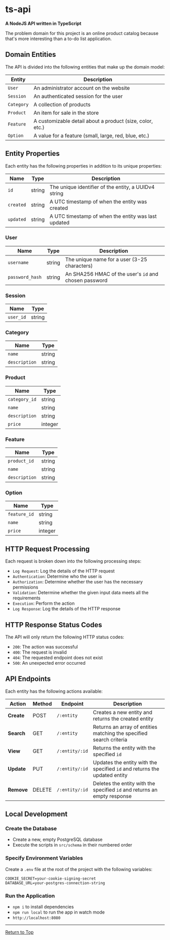 # ts-api

**A NodeJS API written in TypeScript**

The problem domain for this project is an online product catalog because that's more interesting than a to-do list application.

## Domain Entities

The API is divided into the following entities that make up the domain model:

|Entity|Description|
|---|---|
|`User`|An administrator account on the website|
|`Session`|An authenticated session for the user|
|`Category`|A collection of products|
|`Product`|An item for sale in the store|
|`Feature`|A customizable detail about a product (size, color, etc.)|
|`Option`|A value for a feature (small, large, red, blue, etc.)|

## Entity Properties

Each entity has the following properties in addition to its unique properties:

|Name|Type|Description|
|---|---|---|
|`id`|string|The unique identifier of the entity, a UUIDv4 string|
|`created`|string|A UTC timestamp of when the entity was created|
|`updated`|string|A UTC timestamp of when the entity was last updated|

### User

|Name|Type|Description|
|---|---|---|
|`username`|string|The unique name for a user (3-25 characters)|
|`password_hash`|string|An SHA256 HMAC of the user's `id` and chosen password|

### Session

|Name|Type|
|---|---|
|`user_id`|string|

### Category

|Name|Type|
|---|---|
|`name`|string|
|`description`|string|

### Product

|Name|Type|
|---|---|
|`category_id`|string|
|`name`|string|
|`description`|string|
|`price`|integer|

### Feature

|Name|Type|
|---|---|
|`product_id`|string|
|`name`|string|
|`description`|string|

### Option

|Name|Type|
|---|---|
|`feature_id`|string|
|`name`|string|
|`price`|integer|

## HTTP Request Processing

Each request is broken down into the following processing steps:

- `Log Request`: Log the details of the HTTP request
- `Authentication`: Determine who the user is
- `Authorization`: Determine whether the user has the necessary permissions
- `Validation`: Determine whether the given input data meets all the requirements
- `Execution`: Perform the action
- `Log Response`: Log the details of the HTTP response

## HTTP Response Status Codes

The API will only return the following HTTP status codes:

- `200`: The action was successful
- `400`: The request is invalid
- `404`: The requested endpoint does not exist
- `500`: An unexpected error occurred

## API Endpoints

Each entity has the following actions available:

|Action|Method|Endpoint|Description|
|---|---|---|---|
|**Create**|POST|`/:entity`|Creates a new entity and returns the created entity|
|**Search**|GET|`/:entity`|Returns an array of entities matching the specified search criteria|
|**View**|GET|`/:entity/:id`|Returns the entity with the specified `id`|
|**Update**|PUT|`/:entity/:id`|Updates the entity with the specified `id` and returns the updated entity|
|**Remove**|DELETE|`/:entity/:id`|Deletes the entity with the specified `id` and returns an empty response|

## Local Development

### Create the Database

- Create a new, empty PostgreSQL database
- Execute the scripts in `src/schema` in their numbered order

### Specify Environment Variables

Create a `.env` file at the root of the project with the following variables:

```
COOKIE_SECRET=your-cookie-signing-secret
DATABASE_URL=your-postgres-connection-string
```

### Run the Application

- `npm i` to install dependencies
- `npm run local` to run the app in watch mode
- `http://localhost:8080`

---

[Return to Top](#ts-api)
